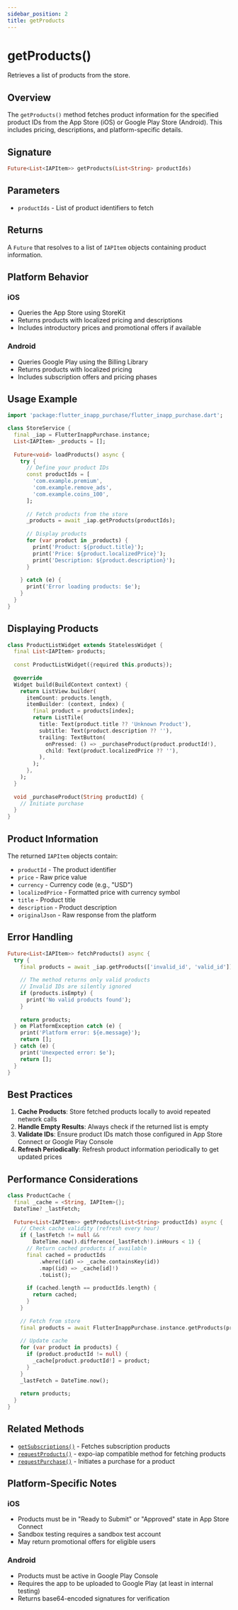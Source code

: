 ```yaml
---
sidebar_position: 2
title: getProducts
---
```


# getProducts()

Retrieves a list of products from the store.

## Overview

The `getProducts()` method fetches product information for the specified product IDs from the App Store (iOS) or Google Play Store (Android). This includes pricing, descriptions, and platform-specific details.

## Signature

```dart
Future<List<IAPItem>> getProducts(List<String> productIds)
```

## Parameters

- `productIds` - List of product identifiers to fetch

## Returns

A `Future` that resolves to a list of `IAPItem` objects containing product information.

## Platform Behavior

### iOS
- Queries the App Store using StoreKit
- Returns products with localized pricing and descriptions
- Includes introductory prices and promotional offers if available

### Android
- Queries Google Play using the Billing Library
- Returns products with localized pricing
- Includes subscription offers and pricing phases

## Usage Example

```dart
import 'package:flutter_inapp_purchase/flutter_inapp_purchase.dart';

class StoreService {
  final _iap = FlutterInappPurchase.instance;
  List<IAPItem> _products = [];
  
  Future<void> loadProducts() async {
    try {
      // Define your product IDs
      const productIds = [
        'com.example.premium',
        'com.example.remove_ads',
        'com.example.coins_100',
      ];
      
      // Fetch products from the store
      _products = await _iap.getProducts(productIds);
      
      // Display products
      for (var product in _products) {
        print('Product: ${product.title}');
        print('Price: ${product.localizedPrice}');
        print('Description: ${product.description}');
      }
      
    } catch (e) {
      print('Error loading products: $e');
    }
  }
}
```

## Displaying Products

```dart
class ProductListWidget extends StatelessWidget {
  final List<IAPItem> products;
  
  const ProductListWidget({required this.products});
  
  @override
  Widget build(BuildContext context) {
    return ListView.builder(
      itemCount: products.length,
      itemBuilder: (context, index) {
        final product = products[index];
        return ListTile(
          title: Text(product.title ?? 'Unknown Product'),
          subtitle: Text(product.description ?? ''),
          trailing: TextButton(
            onPressed: () => _purchaseProduct(product.productId!),
            child: Text(product.localizedPrice ?? ''),
          ),
        );
      },
    );
  }
  
  void _purchaseProduct(String productId) {
    // Initiate purchase
  }
}
```

## Product Information

The returned `IAPItem` objects contain:

- `productId` - The product identifier
- `price` - Raw price value
- `currency` - Currency code (e.g., "USD")
- `localizedPrice` - Formatted price with currency symbol
- `title` - Product title
- `description` - Product description
- `originalJson` - Raw response from the platform

## Error Handling

```dart
Future<List<IAPItem>> fetchProducts() async {
  try {
    final products = await _iap.getProducts(['invalid_id', 'valid_id']);
    
    // The method returns only valid products
    // Invalid IDs are silently ignored
    if (products.isEmpty) {
      print('No valid products found');
    }
    
    return products;
  } on PlatformException catch (e) {
    print('Platform error: ${e.message}');
    return [];
  } catch (e) {
    print('Unexpected error: $e');
    return [];
  }
}
```

## Best Practices

1. **Cache Products**: Store fetched products locally to avoid repeated network calls
2. **Handle Empty Results**: Always check if the returned list is empty
3. **Validate IDs**: Ensure product IDs match those configured in App Store Connect or Google Play Console
4. **Refresh Periodically**: Refresh product information periodically to get updated prices

## Performance Considerations

```dart
class ProductCache {
  final _cache = <String, IAPItem>{};
  DateTime? _lastFetch;
  
  Future<List<IAPItem>> getProducts(List<String> productIds) async {
    // Check cache validity (refresh every hour)
    if (_lastFetch != null && 
        DateTime.now().difference(_lastFetch!).inHours < 1) {
      // Return cached products if available
      final cached = productIds
          .where((id) => _cache.containsKey(id))
          .map((id) => _cache[id]!)
          .toList();
      
      if (cached.length == productIds.length) {
        return cached;
      }
    }
    
    // Fetch from store
    final products = await FlutterInappPurchase.instance.getProducts(productIds);
    
    // Update cache
    for (var product in products) {
      if (product.productId != null) {
        _cache[product.productId!] = product;
      }
    }
    _lastFetch = DateTime.now();
    
    return products;
  }
}
```

## Related Methods

- [`getSubscriptions()`](./get-subscriptions.md) - Fetches subscription products
- [`requestProducts()`](./request-purchase.md) - expo-iap compatible method for fetching products
- [`requestPurchase()`](./request-purchase.md) - Initiates a purchase for a product

## Platform-Specific Notes

### iOS
- Products must be in "Ready to Submit" or "Approved" state in App Store Connect
- Sandbox testing requires a sandbox test account
- May return promotional offers for eligible users

### Android
- Products must be active in Google Play Console
- Requires the app to be uploaded to Google Play (at least in internal testing)
- Returns base64-encoded signatures for verification